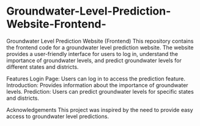 # Groundwater-Level-Prediction-Website-Frontend-



Groundwater Level Prediction Website (Frontend)
This repository contains the frontend code for a groundwater level prediction website. The website provides a user-friendly interface for users to log in, understand the importance of groundwater levels, and predict groundwater levels for different states and districts.

Features
Login Page: Users can log in to access the prediction feature.
Introduction: Provides information about the importance of groundwater levels.
Prediction: Users can predict groundwater levels for specific states and districts.

Acknowledgements
This project was inspired by the need to provide easy access to groundwater level predictions.
